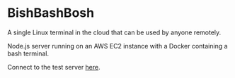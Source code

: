 # BishBashBosh
A single Linux terminal in the cloud that can be used by anyone remotely.

Node.js server running on an AWS EC2 instance with a Docker containing a bash terminal.

Connect to the test server [here](http://ec2-35-176-139-236.eu-west-2.compute.amazonaws.com:3000).
